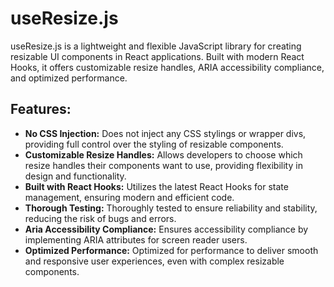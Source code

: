 # useResize.js

useResize.js is a lightweight and flexible JavaScript library for creating resizable UI components in React applications. Built with modern React Hooks, it offers customizable resize handles, ARIA accessibility compliance, and optimized performance.

## Features:

- **No CSS Injection:** Does not inject any CSS stylings or wrapper divs, providing full control over the styling of resizable components.
- **Customizable Resize Handles:** Allows developers to choose which resize handles their components want to use, providing flexibility in design and functionality.
- **Built with React Hooks:** Utilizes the latest React Hooks for state management, ensuring modern and efficient code.
- **Thorough Testing:** Thoroughly tested to ensure reliability and stability, reducing the risk of bugs and errors.
- **Aria Accessibility Compliance:** Ensures accessibility compliance by implementing ARIA attributes for screen reader users.
- **Optimized Performance:** Optimized for performance to deliver smooth and responsive user experiences, even with complex resizable components.

